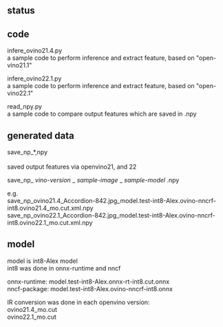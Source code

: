 
## status

## code
infere_ovino21.4.py<br>
a sample code to perform inference and extract feature, based on "open-vino21.1"

infere_ovino22.1.py<br> 
a sample code to perform inference and extract feature, based on "open-vino22.1"

read_npy.py<br>
a sample code to compare output features which are saved in .npy

## generated data
save_np_*,npy<br>   
saved output features via openvino21, and 22

save_np_ _vino-version_ _ _sample-image_ _ _sample-model_ .npy

e.g.<br>
save_np_ovino21.4_Accordion-842.jpg_model.test-int8-Alex.ovino-nncrf-int8.ovino21.4_mo.cut.xml.npy      
save_np_ovino22.1_Accordion-842.jpg_model.test-int8-Alex.ovino-nncrf-int8.ovino22.1_mo.cut.xml.npy    

## model
model is int8-Alex model<br>
int8 was done in onnx-runtime and nncf	

onnx-runtime: model.test-int8-Alex.onnx-rt-int8.cut.onnx<br>
nncf-package: model.test-int8-Alex.ovino-nncrf-int8.onnx	

IR conversion was done in each openvino version:<br>
ovino21.4_mo.cut<br>
ovino22.1_mo.cut  	
    
    	
